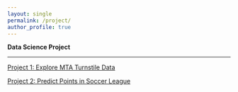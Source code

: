 ```yaml
---
layout: single
permalink: /project/
author_profile: true
---
```



**Data Science Project**

---
[Project 1: Explore MTA Turnstile Data](https://tangming2008.github.io/tree/master/_posts)

[Project 2: Predict Points in Soccer League](https://github.com/tangming2008/tangming2008.github.io/blob/master/_posts/20171009_Predict%20points%20in%20soccer%20leagues.md)
